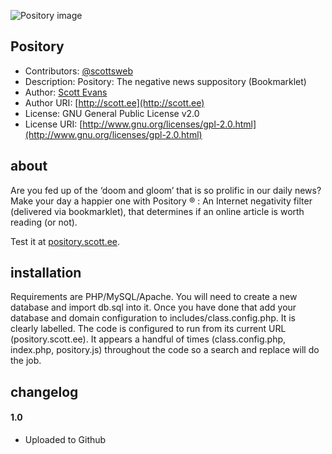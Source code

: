 ![Pository image](https://cloud.scott.ee/images/pository.png)

## Pository

* Contributors: [@scottsweb](http://twitter.com/scottsweb)
* Description: Pository: The negative news suppository (Bookmarklet)
* Author: [Scott Evans](http://scott.ee)
* Author URI: [http://scott.ee](http://scott.ee)
* License: GNU General Public License v2.0
* License URI: [http://www.gnu.org/licenses/gpl-2.0.html](http://www.gnu.org/licenses/gpl-2.0.html)

## about

Are you fed up of the &lsquo;doom and gloom&rsquo; that is so prolific in our daily news? Make your day a happier one with Pository &reg; : An Internet negativity filter (delivered via bookmarklet), that determines if an online article is worth reading (or not).

Test it at [pository.scott.ee](http://pository.scott.ee).

## installation

Requirements are PHP/MySQL/Apache. You will need to create a new database and import db.sql into it. Once you have done that add your database and domain configuration to includes/class.config.php. It is clearly labelled. The code is configured to run from its current URL (pository.scott.ee). It appears a handful of times (class.config.php, index.php, pository.js) throughout the code so a search and replace will do the job.

## changelog

#### 1.0
* Uploaded to Github
